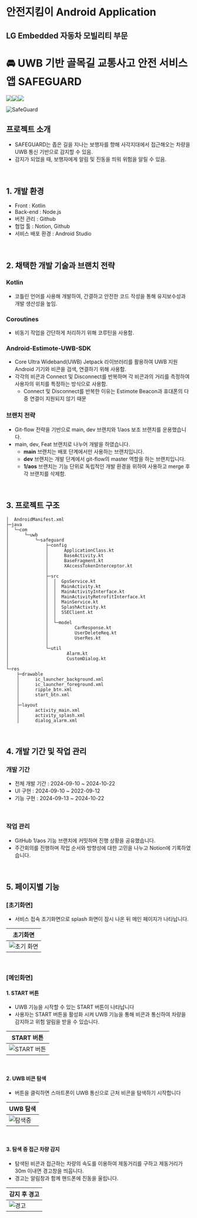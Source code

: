 # 안전지킴이 Android Application
## LG Embedded 자동차 모빌리티 부문

# :oncoming_automobile: UWB 기반 골목길 교통사고 안전 서비스앱 SAFEGUARD

<img src="https://img.shields.io/badge/Kotlin-7F52FF?style=flat&logo=Kotlin&logoColor=white"/><img src="https://img.shields.io/badge/Node.js-5FA04E?style=flat&logo=Node.js&logoColor=white"/><img src="https://img.shields.io/badge/Android-34A853?style=flat&logo=Android&logoColor=white"/>


![SafeGuard](https://github.com/user-attachments/assets/6dd1f9f1-8b6e-4452-afeb-67d0a9893d82)


## 프로젝트 소개

- SAFEGUARD는 좁은 길을 지나는 보행자를 향해 사각지대에서 접근해오는 차량을 UWB 통신 기반으로 감지할 수 있음.
- 감지가 되었을 때, 보행자에게 알림 및 진동을 띄워 위험을 알릴 수 있음.

<br>

## 1. 개발 환경

- Front : Kotlin
- Back-end : Node.js
- 버전 관리 : Github
- 협업 툴 : Notion, Github 
- 서비스 배포 환경 : Android Studio
  
<br>

## 2. 채택한 개발 기술과 브랜치 전략

### Kotlin

- 코틀린 언어를 사용해 개발하여, 간결하고 안전한 코드 작성을 통해 유지보수성과 개발 생산성을 높임.
    
### Coroutines

- 비동기 작업을 간단하게 처리하기 위해 코루틴을 사용함.

### Android-Estimote-UWB-SDK

- Core Ultra Wideband(UWB) Jetpack 라이브러리를 활용하여 UWB 지원 Android 기기와 비콘을 검색, 연결하기 위해 사용함.
- 각각의 비콘과 Connect 및 Disconnect를 반복하며 각 비콘과의 거리를 측정하여 사용자의 위치를 특정하는 방식으로 사용함.
  - Connect 및 Disconnect를 반복한 이유는 Estimote Beacon과 휴대폰의 다중 연결이 지원되지 않기 때문 

### 브랜치 전략

- Git-flow 전략을 기반으로 main, dev 브랜치와 1/aos 보조 브랜치를 운용했습니다.
- main, dev, Feat 브랜치로 나누어 개발을 하였습니다.
    - **main** 브랜치는 배포 단계에서만 사용하는 브랜치입니다.
    - **dev** 브랜치는 개발 단계에서 git-flow의 master 역할을 하는 브랜치입니다.
    - **1/aos** 브랜치는 기능 단위로 독립적인 개발 환경을 위하여 사용하고 merge 후 각 브랜치를 삭제함.

<br>

## 3. 프로젝트 구조

```
│  AndroidManifest.xml 
├─java
│  └─com
│      └─uwb
│          └─safeguard
│              ├─config
│              │      ApplicationClass.kt
│              │      BaseActivity.kt
│              │      BaseFragment.kt
│              │      XAccessTokenInterceptor.kt
│              │      
│              ├─src
│              │  │  GpsService.kt
│              │  │  MainActivity.kt
│              │  │  MainActivityInterface.kt
│              │  │  MainActivityRetrofitInterface.kt
│              │  │  MainService.kt
│              │  │  SplashActivity.kt
│              │  │  SSEClient.kt
│              │  │  
│              │  └─model
│              │          CarResponse.kt
│              │          UserDeleteReq.kt
│              │          UserRes.kt
│              │          
│              └─util
│                      Alarm.kt
│                      CustomDialog.kt
│                      
└─res
    ├─drawable
    │      ic_launcher_background.xml
    │      ic_launcher_foreground.xml
    │      ripple_btn.xml
    │      start_btn.xml
    │      
    ├─layout
    │      activity_main.xml
    │      activity_splash.xml
    │      dialog_alarm.xml 
```

<br>

## 4. 개발 기간 및 작업 관리

### 개발 기간

- 전체 개발 기간 : 2024-09-10 ~ 2024-10-22
- UI 구현 : 2024-09-10 ~ 2022-09-12
- 기능 구현 : 2024-09-13 ~ 2024-10-22

<br>

### 작업 관리

- GitHub 1/aos 기능 브랜치에 커밋하며 진행 상황을 공유했습니다.
- 주간회의를 진행하며 작업 순서와 방향성에 대한 고민을 나누고 Notion에 기록하였습니다.

<br>

## 5. 페이지별 기능

### [초기화면]
- 서비스 접속 초기화면으로 splash 화면이 잠시 나온 뒤 메인 페이지가 나타납니다.

| 초기화면 |
|----------|
|![초기 화면](https://github.com/user-attachments/assets/4dc747e5-5997-4b28-a472-543d1d7b7aba)|

<br>

### [메인화면]

#### 1. START 버튼
- UWB 기능을 시작할 수 있는 START 버튼이 나타납니다
- 사용자는 START 버튼을 활성화 시켜 UWB 기능을 통해 비콘과 통신하여 차량을 감지하고 위험 알림을 받을 수 있습니다.

| START 버튼 |
|----------|
|![START 버튼](https://github.com/user-attachments/assets/3383ef94-47ff-4c3b-ad2a-cb5ff53dd321)|

<br>

#### 2. UWB 비콘 탐색
- 버튼을 클릭하면 스마트폰이 UWB 통신으로 근처 비콘을 탐색하기 시작합니다

| UWB 탐색 |
|----------|
|![탐색중](https://github.com/user-attachments/assets/f79e18bf-6410-4b56-9332-9ccaa66043b3)|

<br>

#### 3. 탐색 중 접근 차량 감지
- 탐색된 비콘과 접근하는 차량의 속도를 이용하여 제동거리를 구하고 제동거리가 30m 이내면 경고창을 띄웁니다. 
- 경고는 알림창과 함께 핸드폰에 진동을 울립니다.

| 감지 후 경고 |
|----------|
|![경고](https://github.com/user-attachments/assets/e934948d-8a28-4665-a712-f3dbec863a6b)|

<br>






